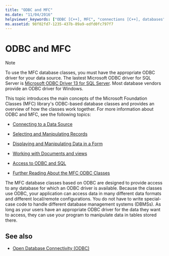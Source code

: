```yaml
---
title: "ODBC and MFC"
ms.date: "11/04/2016"
helpviewer_keywords: ["ODBC [C++], MFC", "connections [C++], databases", "connections [C++], data source", "databases [C++], connecting to", "data sources [C++], connecting to", "MFC [C++], ODBC and", "database connections [C++], MFC ODBC classes"]
ms.assetid: 98f02fd7-1235-437b-89a9-edfd0fc797f7
---
```

# ODBC and MFC

> [!NOTE]
>  To use the MFC database classes, you must have the appropriate ODBC driver for your data source. The lastest Microsoft ODBC driver for SQL Server is [Microsoft ODBC Driver 13 for SQL Server](https://www.microsoft.com/download/details.aspx?id=50420). Most database vendors provide an ODBC driver for Windows.

This topic introduces the main concepts of the Microsoft Foundation Classes (MFC) library's ODBC-based database classes and provides an overview of how the classes work together. For more information about ODBC and MFC, see the following topics:

- [Connecting to a Data Source](connecting-to-a-data-source.md)

- [Selecting and Manipulating Records](selecting-and-manipulating-records.md)

- [Displaying and Manipulating Data in a Form](displaying-and-manipulating-data-in-a-form.md)

- [Working with Documents and views](working-with-documents-and-views.md)

- [Access to ODBC and SQL](access-to-odbc-and-sql.md)

- [Further Reading About the MFC ODBC Classes](further-reading-about-the-mfc-odbc-classes.md)

The MFC database classes based on ODBC are designed to provide access to any database for which an ODBC driver is available. Because the classes use ODBC, your application can access data in many different data formats and different local/remote configurations. You do not have to write special-case code to handle different database management systems (DBMSs). As long as your users have an appropriate ODBC driver for the data they want to access, they can use your program to manipulate data in tables stored there.

## See also

- [Open Database Connectivity (ODBC)](open-database-connectivity-odbc.md)
